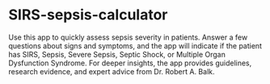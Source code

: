 # SIRS-sepsis-calculator
Use this app to quickly assess sepsis severity in patients. Answer a few questions about signs and symptoms, and the app will indicate if the patient has SIRS, Sepsis, Severe Sepsis, Septic Shock, or Multiple Organ Dysfunction Syndrome. For deeper insights, the app provides guidelines, research evidence, and expert advice from Dr. Robert A. Balk.
